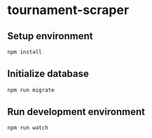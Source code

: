 # tournament-scraper

## Setup environment

```powershell
npm install
```

## Initialize database

```powershell
npm run migrate
```

## Run development environment

```powershell
npm run watch
```
